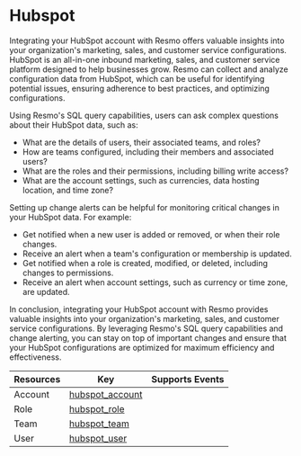 Hubspot
=======
Integrating your HubSpot account with Resmo offers valuable insights into your organization's marketing, sales, and customer service configurations. HubSpot is an all-in-one inbound marketing, sales, and customer service platform designed to help businesses grow. Resmo can collect and analyze configuration data from HubSpot, which can be useful for identifying potential issues, ensuring adherence to best practices, and optimizing configurations.

Using Resmo's SQL query capabilities, users can ask complex questions about their HubSpot data, such as:

* What are the details of users, their associated teams, and roles?
* How are teams configured, including their members and associated users?
* What are the roles and their permissions, including billing write access?
* What are the account settings, such as currencies, data hosting location, and time zone?

Setting up change alerts can be helpful for monitoring critical changes in your HubSpot data. For example:

* Get notified when a new user is added or removed, or when their role changes.
* Receive an alert when a team's configuration or membership is updated.
* Get notified when a role is created, modified, or deleted, including changes to permissions.
* Receive an alert when account settings, such as currency or time zone, are updated.

In conclusion, integrating your HubSpot account with Resmo provides valuable insights into your organization's marketing, sales, and customer service configurations. By leveraging Resmo's SQL query capabilities and change alerting, you can stay on top of important changes and ensure that your HubSpot configurations are optimized for maximum efficiency and effectiveness.

| **Resources** | **Key**                                 | **Supports Events** |
| ------------- | --------------------------------------- | ------------------- |
| Account       | [hubspot\_account](hubspot\_account.md) |                     |
| Role          | [hubspot\_role](hubspot\_role.md)       |                     |
| Team          | [hubspot\_team](hubspot\_team.md)       |                     |
| User          | [hubspot\_user](hubspot\_user.md)       |                     |
